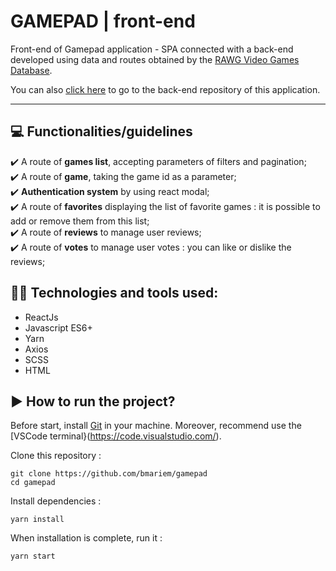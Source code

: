 # GAMEPAD | front-end

Front-end of Gamepad application - SPA connected with a back-end developed using data and routes obtained by the [RAWG Video Games Database](https://api.rawg.io/docs/).

You can also [click here](https://github.com/bmariem/gamepad) to go to the back-end repository of this application.<hr>

## 💻 Functionalities/guidelines

✔️ A route of **games list**, accepting parameters of filters and pagination;<br>
✔️ A route of **game**, taking the game id as a parameter;<br>
✔️ **Authentication system** by using react modal;<br>
✔️ A route of **favorites** displaying the list of favorite games : it is possible to add or remove them from this list;<br>
✔️ A route of **reviews** to manage user reviews;<br>
✔️ A route of **votes** to manage user votes : you can like or dislike the reviews;<br>

## 👩‍💻 Technologies and tools used:

- ReactJs
- Javascript ES6+
- Yarn
- Axios
- SCSS
- HTML

## ▶️ How to run the project?

Before start, install [Git](https://git-scm.com/) in your machine.
Moreover, recommend use the [VSCode terminal}(https://code.visualstudio.com/).

Clone this repository :

```
git clone https://github.com/bmariem/gamepad
cd gamepad
```

Install dependencies :

```
yarn install
```

When installation is complete, run it :

```
yarn start
```
